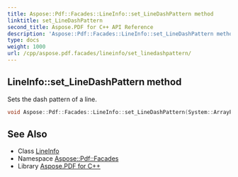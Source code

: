 ```yaml
---
title: Aspose::Pdf::Facades::LineInfo::set_LineDashPattern method
linktitle: set_LineDashPattern
second_title: Aspose.PDF for C++ API Reference
description: 'Aspose::Pdf::Facades::LineInfo::set_LineDashPattern method. Sets the dash pattern of a line in C++.'
type: docs
weight: 1000
url: /cpp/aspose.pdf.facades/lineinfo/set_linedashpattern/
---
```

## LineInfo::set_LineDashPattern method


Sets the dash pattern of a line.

```cpp
void Aspose::Pdf::Facades::LineInfo::set_LineDashPattern(System::ArrayPtr<int32_t> value)
```

## See Also

* Class [LineInfo](../)
* Namespace [Aspose::Pdf::Facades](../../)
* Library [Aspose.PDF for C++](../../../)
